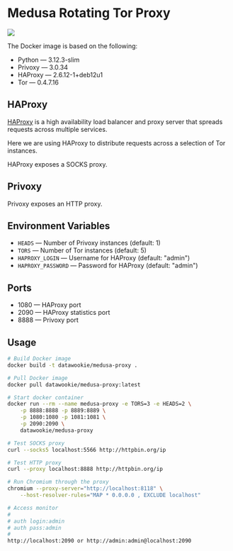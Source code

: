 # Medusa Rotating Tor Proxy

<img src="medusa-banner.webp">

The Docker image is based on the following:

- Python — 3.12.3-slim
- Privoxy — 3.0.34
- HAProxy — 2.6.12-1+deb12u1
- Tor — 0.4.7.16

## HAProxy

[HAProxy](https://www.haproxy.com/) is a high availability load balancer and proxy server that spreads requests across multiple services.

Here we are using HAProxy to distribute requests across a selection of Tor instances.

HAProxy exposes a SOCKS proxy.

## Privoxy

Privoxy exposes an HTTP proxy.

## Environment Variables

- `HEADS` — Number of Privoxy instances (default: 1)
- `TORS` — Number of Tor instances (default: 5)
- `HAPROXY_LOGIN` — Username for HAProxy (default: "admin")
- `HAPROXY_PASSWORD` — Password for HAProxy (default: "admin")

## Ports

- 1080 — HAProxy port
- 2090 — HAProxy statistics port
- 8888 — Privoxy port

## Usage

```bash
# Build Docker image
docker build -t datawookie/medusa-proxy .

# Pull Docker image
docker pull datawookie/medusa-proxy:latest

# Start docker container
docker run --rm --name medusa-proxy -e TORS=3 -e HEADS=2 \
    -p 8888:8888 -p 8889:8889 \
    -p 1080:1080 -p 1081:1081 \
    -p 2090:2090 \
    datawookie/medusa-proxy

# Test SOCKS proxy
curl --socks5 localhost:5566 http://httpbin.org/ip

# Test HTTP proxy
curl --proxy localhost:8888 http://httpbin.org/ip

# Run Chromium through the proxy
chromium --proxy-server="http://localhost:8118" \
    --host-resolver-rules="MAP * 0.0.0.0 , EXCLUDE localhost"

# Access monitor
#
# auth login:admin
# auth pass:admin
#
http://localhost:2090 or http://admin:admin@localhost:2090
```
